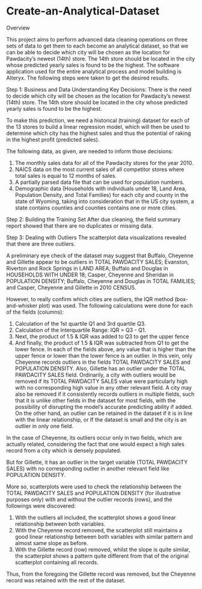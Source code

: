 # Create-an-Analytical-Dataset

Overview

This project aims to perform advanced data cleaning operations on three sets of data to get them to each become an analytical dataset, so that we can be able to decide which city will be chosen as the location for Pawdacity’s newest (14th) store. The 14th store should be located in the city whose predicted yearly sales is found to be the highest.
The software application used for the entire analytical process and model building is Alteryx. 
The following steps were taken to get the desired results.

Step 1: Business and Data Understanding
Key Decisions:
There is the need to decide which city will be chosen as the location for Pawdacity’s newest (14th) store. The 14th store should be located in the city whose predicted yearly sales is found to be the highest.

To make this prediction, we need a historical (training) dataset for each of the 13 stores to build a linear regression model, which will then be used to determine which city has the highest sales and thus the potential of raking in the highest profit (predicted sales).

The following data, as given, are needed to inform those decisions:
1.	The monthly sales data for all of the Pawdacity stores for the year 2010.
2.	NAICS data on the most current sales of all competitor stores where total sales is equal to 12 months of sales.
3.	A partially parsed data file that can be used for population numbers.
4.	Demographic data (Households with individuals under 18, Land Area, Population Density, and Total Families) for each city and county in the state of Wyoming, taking into consideration that in the US city system, a state contains counties and counties contains one or more cities.

Step 2: Building the Training Set
After due cleaning, the field summary report showed that there are no duplicates or missing data.

Step 3: Dealing with Outliers
The scatterplot data visualizations revealed that there are three outliers. 

A preliminary eye check of the dataset may suggest that Buffalo, Cheyenne and Gillette appear to be outliers in TOTAL PAWDACITY SALES; Evanston, Riverton and Rock Springs in LAND AREA; Buffalo and Douglas in HOUSEHOLDS WITH UNDER 18; Casper, Cheyenne and Sheridan in POPULATION DENSITY; Buffalo, Cheyenne and Douglas in TOTAL FAMILIES; and Casper, Cheyenne and Gillette in 2010 CENSUS.

However, to really confirm which cities are outliers, the IQR method (box-and-whisker plot) was used. The following calculations were done for each of the fields (columns):
1.	Calculation of the 1st quartile Q1 and 3rd quartile Q3.
2.	Calculation of the Interquartile Range: IQR = Q3 - Q1.
3.	Next, the product of 1.5 & IQR was added to Q3 to get the upper fence
4.	And finally, the product of 1.5 & IQR was subtracted from Q1 to get the lower fence.
In each of the fields above, any value that is higher than the upper fence or lower than the lower fence is an outlier. In this vein, only Cheyenne records outliers in the fields TOTAL PAWDACITY SALES and POPULATION DENSITY. Also, Gillette has an outlier under the TOTAL PAWDACITY SALES field.
Ordinarily, a city with outliers would be removed if its TOTAL PAWDACITY SALES value were particularly high with no corresponding high value in any other relevant field. A city may also be removed if it consistently records outliers in multiple fields, such that it is unlike other fields in the dataset for most fields, with the possibility of disrupting the model’s accurate predicting ability if added.
On the other hand, an outlier can be retained in the dataset if it is in line with the linear relationship, or If the dataset is small and the city is an outlier in only one field.

In the case of Cheyenne, its outliers occur only in two fields, which are actually related, considering the fact that one would expect a high sales record from a city which is densely populated. 

But for Gillette, it has an outlier in the target variable (TOTAL PAWDACITY SALES) with no corresponding outlier in another relevant field like POPULATION DENSITY. 

More so, scatterplots were used to check the relationship between the TOTAL PAWDACITY SALES and POPULATION DENSITY (for illustrative purposes only) with and without the outlier records (rows), and the followings were discovered:
1.	With the outliers all included, the scatterplot shows a good linear relationship between both variables.
2.	With the Cheyenne record removed, the scatterplot still maintains a good linear relationship between both variables with similar pattern and almost same slope as before.
3.	With the Gillette record (row) removed, whilst the slope is quite similar, the scatterplot shows a pattern quite different from that of the original scatterplot containing all records.

Thus, from the foregoing the Gillette record was removed, but the Cheyenne record was retained with the rest of the dataset.



